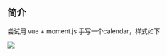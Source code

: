 ## 简介
尝试用 vue + moment.js 手写一个calendar，样式如下

![]('https://raw.githubusercontent.com/jsspace/vue-calendar/master/imgs/calendar.png')